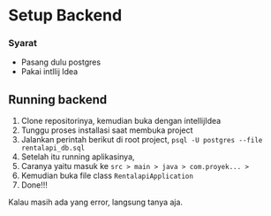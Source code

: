 # Setup Backend

### Syarat
- Pasang dulu postgres
- Pakai intllij Idea

## Running backend
1. Clone repositorinya, kemudian buka dengan intellijIdea
2. Tunggu proses installasi saat membuka project
3. Jalankan perintah berikut di root project, `psql -U postgres --file rentalapi_db.sql`
4. Setelah itu running aplikasinya, 
5. Caranya yaitu masuk ke `src > main > java > com.proyek... >`
6. Kemudian buka file class `RentalapiApplication`
7. Done!!!

Kalau masih ada yang error, langsung tanya aja.